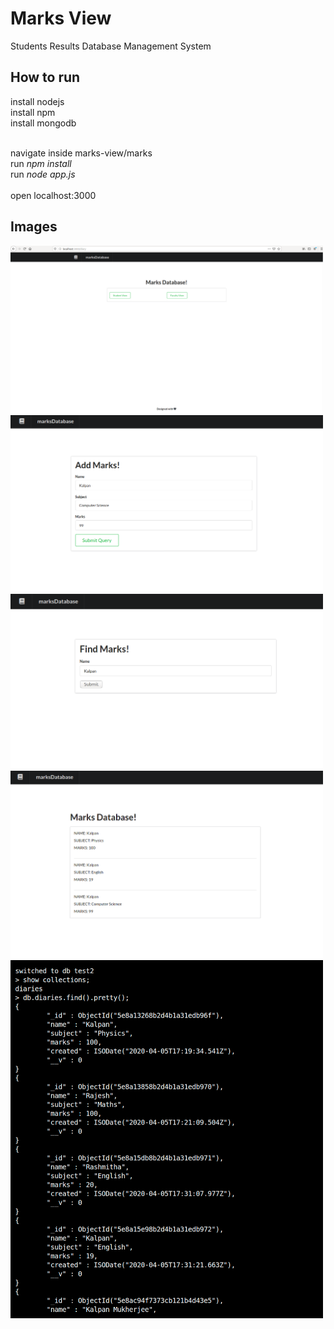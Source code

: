 # Marks View
Students Results Database Management System

## How to run
install nodejs</br>
install npm</br>
install mongodb</br>

</br>
navigate inside marks-view/marks</br>
run <i>npm install</i></br>
run <i>node app.js</i></br>
</br>
open localhost:3000

## Images
<img src="assets/1.png" width="500">
</br>
<img src="assets/2.png" width="500">
</br>
<img src="assets/3.png" width="500">
</br>
<img src="assets/4.png" width="500">
</br>
<img src="assets/5.png" width="500">
